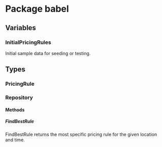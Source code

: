 # Package babel

## Variables

### InitialPricingRules

Initial sample data for seeding or testing.

## Types

### PricingRule

### Repository

#### Methods

##### FindBestRule

FindBestRule returns the most specific pricing rule for the given location and time.
